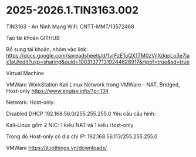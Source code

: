 # 2025-2026.1.TIN3163.002
TIN3163 - An Ninh Mạng
Wifi: CNTT-MMT/13572468

Tạo tài khoản GITHUB

Bổ sung tài khoản, nhóm vào link: https://docs.google.com/spreadsheets/d/1vrFzE1oQX1TM0zVjlXdqpLo3e7jax1aU/edit?usp=sharing&ouid=100313771319244626917&rtpof=true&sd=true

Virtual Machine

VMWare WorkStation
Kali Linux
Network trong VMWare - NAT, Bridged, Host-only https://www.engisv.info/?p=134

Network: Host-only:

Disabled DHCP
192.168.56.0/255.255.255.0
Yêu cầu cấu hình:

Kali-Linux gồm 2 NIC: 1 kiểu NAT và 1 kiểu Host-only

Trong đó Host-only có địa chỉ IP: 192.168.56.113/255.255.255.0

VMWare
https://it.iothings.vn/downloads/